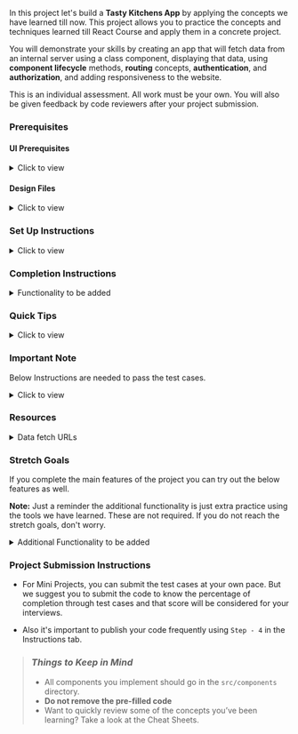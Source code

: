 In this project let's build a **Tasty Kitchens App** by applying the concepts we have learned till now. This project allows you to practice the concepts and techniques learned till React Course and apply them in a concrete project.

You will demonstrate your skills by creating an app that will fetch data from an internal server using a class component, displaying that data, using **component lifecycle** methods, **routing** concepts, **authentication**, and **authorization**, and adding responsiveness to the website.

This is an individual assessment. All work must be your own. You will also be given feedback by code reviewers after your project submission.

### Prerequisites

#### UI Prerequisites

<details>
<summary>Click to view</summary>

- What is Figma?
  - Figma is a vector graphics editor and prototyping tool which is primarily web-based. You can check more info on the <a href="https://www.figma.com/" target="_blank">Website</a>.
- Create a Free account in Figma
  - Kindly follow the instructions as shown in <a href="https://www.youtube.com/watch?v=hrHL2VLMl7g&t=37s" target="_blank">this</a> video to create a Free Figma account.
- How to Check CSS in Figma?
  - Kindly follow the instructions as shown in <a href="https://www.youtube.com/watch?v=B242nuM3y2s" target="_blank">this</a> video to check CSS in the Figma screen.
- Export Images in Figma screen
  - Kindly follow the instructions as shown in <a href="https://www.youtube.com/watch?v=NpzL1MONwaw" target="_blank">this</a> video to export images from the Figma screen.
  - Check <a href="https://help.trydesignlab.com/hc/en-us/articles/360011010634-How-do-I-export-images-and-PDFs-from-Sketch-or-Figma-in-my-short-course-" target="_blank">this</a> reference docs to export images in Figma screen.

</details>

#### Design Files

<details>
<summary>Click to view</summary>

- You can check the **Design Files** for different devices <a href="https://www.figma.com/file/5DK9nvTWZ4W0ytHtDrDe56/Tasty_Kitchens" target="_blank">here</a>.

</details>

### Set Up Instructions

<details>
<summary>Click to view</summary>

- Download dependencies by running `npm install`
- Start up the app using `npm start`
</details>

### Completion Instructions

<details>
<summary>Functionality to be added</summary>

The app must have the following functionalities

- Login Route
  - Users should be able to login to their account by entering a valid username and password.
- Users should be able to navigate to Home, Cart routes using links in Navbar.
- When the data is being fetched then the Loading view should be displayed to the user.
- Users should be able to view the website responsively in mobile view, tablet view as well.
- Home Route
  - Navbar should contain the application title with logo, Home, Cart, and Logout button.
  - Users should be able to navigate to Home route when clicking on **TASTY KITCHENS** logo.
  - Users should be able to see carousel images with its offer details.
  - Users should be able to see Popular Restaurants.
  - Users should be able to see the sort by icon as shown in the Figma.
  - The default value for the Sort By filter should be `Lowest` (You can use the `sortByOptions` object from the path `src/App.js`).
  - Users should be able to select the sort by icon and able to see the Popular Restaurants based on the Highest and Lowest Ratings.
  - Users should be able to sort the list of Restaurants based on their ratings.
    - When user clicked the Lowest the Restaurants list should be displayed in Lowest ratings to Highest ratings.
    - When user clicked the Highest the Restaurants list should be displayed in Highest ratings to Lowest ratings.
  - Users can browse popular Restaurants using pagination buttons.
  - Users should be able to see the footer as shown in Figma.
  - Users should be able to see Home with highlighted text in Navbar.
- Specific Restaurant details Route
  - When users click a restaurant in a particular list, it should open a new page with respective restaurant details.
  - Users should be able to see food items list as shown in the figma screens.
- Cart Route
  - Users should be able to select the Cart link in the navbar and be able to view their selected Food items, each food item quantity, and price of each food item in a separate page.
  - Users should be able to increase or decrease their each food item quantity and price should increase or decrease appropriately.
  - Users should be able to see their order total as shown in figma.
  - Users should be able to see the footer as shown in figma.
  - Users should be able to see Cart with highlighted text in Navbar.
  - Users should be able to see Cart Items even after the app is refreshed, store the data in **<u>Local Storage</u>**.
- Logout Button
  - Users should be able to logout from accounts page.
- When the data is being fetched then the Loading view should be displayed to the user in all Routes.
- Users should be able to view the website responsively in mobile view, tablet view as well.
- When the users enter invalid route in the URL then the Page not found Route should be displayed.

</details>

### Quick Tips

<details>
<summary>Click to view</summary>

- You can use React-slick third party library to implement offers carousel
  - React Slick <a href="https://react-slick.neostack.com/docs/get-started" target="_blank">Documentation</a>
  - React Slick implementation <a href="https://codesandbox.io/s/solitary-shadow-g7c3d" target="_blank">CodeSandbox</a>

</details>

### Important Note

Below Instructions are needed to pass the test cases.

<details>
<summary>Click to view</summary>

- **Note:**
  - For Mini Projects, you have to use normal HTML elements to style the React Components. Usage of `styled-components` (CSS in JS) to style React components are not supported in Mini Projects. Test cases won't be passed, if you use styled components.
  - Refer to the below Example for the usage of `testid` in the HTML elements.
    - Example: `<div testid="restaurant-item" className="restaurant-item"/>`.
- Routes:
  - The Login Route should contain the pathname as `/login`.
  - The Home Route should contain the pathname as `/`.
  - The Restaurant Details Route should contain the pathname as `/restaurant/:id`.
    - **Note:** use the particular restaurant id in place of id.
  - The Cart Route should contain the pathname as `/cart`.
- Login Component:
  - The Tasty Kitchen image should consist of alt text as `website logo`.
  - The Landing image should consist of alt text as `website login`.
  - The Cookies should be set by using the key name `jwt_token`.
- Home:

  - The Tasty Kitchen image in Navbar should consist of alt text as `website logo`.
  - The Restaurants offer Loader component should contain the test id with value as `restaurants-offers-loader`.
  - The Restaurants list Loader component should contain the test id with value as `restaurants-list-loader`.
  - The Restaurants Offer images should contain alt text as `offer`.
  - The Restaurant list items should contain the test id with value as `restaurant-item`.
  - The Restaurant image in the particular Restaurant item should contain alt text as `restaurant`.
  - The Left Pagination button should contain the test id with value as `pagination-left-button`.
  - The Right Pagination button should contain the test id with value as `pagination-right-button`.
  - The active page number in the pagination container should contain the test id attribute value as `active-page-number`.

    - Example: `<span testid="active-page-number">1</span> of 4.`

- Footer:
  - Your code should contain a `Footer` Component in the path `src/components`.
  - The Footer component should consist of all social icons from the `react-icons` third-party library.
  - The image in the Footer Component should contain alt text as `website-footer-logo`.
  - The Pintrest social icon (FaPinterestSquare) should contain the test id value as `pintrest-social-icon`.
  - The Instagram social icon (FaInstagram) should contain the test id value as `instagram-social-icon`.
  - The Twitter social icon (FaTwitter) should contain the test id value as `twitter-social-icon`.
  - The Facebook social icon (FaFacebookSquare) should contain the test id value as `facebook-social-icon`.
- Restaurant Details:
  - The Loader component should contain the test id with value as `restaurant-details-loader`.
  - The Restaurant image should consist of alt text as `restaurant`.
  - Each Food item in the food items list should contain the test id with value as `foodItem`.
  - The Count of the food item should contain the test id with value as `active-count`.
  - The Button which is used to decrement the food item count should contain the test id with value as `decrement-count`.
  - The Button which is used to increment the food item count should contain the test id with value as `increment-count`.
- Cart:

  - You have to store the cart data in **<u>Local Storage</u>** only.
  - Add items to Local Storage by using the key name `cartData`.
  - Each cart item in the `cartData` should have the key names as mentioned in the given example format strictly.

    Example:

    ```
    {
        cost: 345,
        quantity: 2,
        id: 'c3b24b72-3356-4c26-a2cf-8379eb9053cd',
        imageUrl:
        'https://assets.ccbp.in/frontend/react-js/tasty-kitchens/food-items-2/chicken-salad-16.jpg',
        name: 'Chicken Salad',
    }
    ```

  - Each cart item in the Cart Route should contain the test id with value as `cartItem`.
  - The Button which is used to decrement the food item count should contain the test id with value as `decrement-quantity`.
  - The Button which is used to increment the food item count should contain the test id with value as `increment-quantity`.
  - The quantity of the food item in the Cart Should contain the test id with the value as `item-quantity`.
  - The Total price value should contain the test id with the value as `total-price`.
  - The image in the Empty Cart view should contain the alt text as `empty cart`.

- Page Not Found:
  - The page not found image should consist of alt text as `not found`.

</details>

### Resources

<details>
<summary>Data fetch URLs</summary>

- **Note:** Use the values in the APIS as shown below

  - The value of the query parameter **limit** should always be `9`.
  - The `selectedSortByValue` should contain either Highest or Lowest as values.
  - Use the search input value in place of `searchInput`.
  - Use the particular Restraunt id in place of `restrauntId`.

  - The value of the query parameter **offset** can be calculated using the below formula.

    ```js
    const offset = (activePage - 1) * limit
    ```

  - Use the below sample code snippet to make a POST request on Login using valid username and password.

    ```js
    const options = {
      method: 'POST',
      body: JSON.stringify(userDetails),
    }
    ```

- Login Route:

  - Get Request Token:

    ```js
    'https://apis.ccbp.in/login'

    ```

    - Sample request object:

      ```json
      {
        "username": "rahul",
        "password": "rahul@2021"
      }
      ```

    - Valid credentials:

      ```example
        username: rahul
        password: rahul@2021
      ```

    - Sample response object:

      ```json
      {
        "jwt_token": "eyJhbGciOiJIUzI1NiIsInR5cCI6IkpXVCJ9.eyJ1c2VybmFtZSI6InJhaHVsIiwicm9sZSI6IlBSSU1FX1VTRVIiLCJpYXQiOjE2MTk2Mjg2MTN9.nZDlFsnSWArLKKeF0QbmdVfLgzUbx1BGJsqa2kc_21Y"
      }
      ```

- Home Route:

  - Get Carousel Images:

    ```js
    'https://apis.ccbp.in/restaurants-list/offers'

    ```

    - Sample response object:

      ```example
      {
        "offers": [
           {
            "image_url": "https://assets.ccbp.in/frontend/react-js/restaurants-app-project/carousel-images-jammu-special.jpg",
            "id": 1
           },
            .....
          ]
      }
      ```

  - Get Restaurants List:

    ```js
    'https://apis.ccbp.in/restaurants-list?offset=${offset}&limit=${LIMIT}'

    ```

    - Sample response object:

      ```example
        {
        "restaurants": [
        {
            "has_online_delivery": true,
            "user_rating": {
            "rating_text": "Very Good",
            "rating_color": "5BA829",
            "total_reviews": 155,
            "rating": 4.3
            },
            "name": "Broasted Friend Chicken (BFC)",
            "has_table_booking": 0,
            "is_delivering_now": 0,
            "cost_for_two": 1500,
            "cuisine": "North Indian, Fast Food",
            "image_url": "https://www.franchisezing.com/franchise/wp-content/uploads/2016/02/chole-bhature.jpg",
            "id": "2300058",
            "menu_type": "NON-VEG",
            "location": "plot no 23, Silicon Valley, Hyderabad, Telangana 500081",
            "opens_at": "10:00 AM Tomorrow",
            "group_by_time": true
        },
        ....
      ],
      "total": 30
      }
      ```

  - SortBy Functionality:

    ```js
    'https://apis.ccbp.in/restaurants-list?sort_by_rating={selectedSortByValue}'

    ```

    ```js
    // Example URL with query parameters and values
    const apiUrl = 'https://apis.ccbp.in/restaurants-list?offset=0&limit=9&sort_by_rating=Highest'
    ```

  - Search Functionality:

    ```js
    'https://apis.ccbp.in/restaurants-list?search=${searchInput}'

    ```

    ```js
    // Example URL with query parameters and values
    const apiUrl = 'https://apis.ccbp.in/restaurants-list?search=hotel&offset=0&limit=9&sort_by_rating=Lowest'
    ```

- Specific Restaurant Details Route:

  - Get Restaurant Details:

    ```js
    'https://apis.ccbp.in/restaurants-list/${restrauntId}'

    ```

  - Sample response object:

    ```example
    {
        "rating": 3.6,
        "id": "3200283",
        "name": "Miss.Ice Cream",
        "cost_for_two": 700,
        "cuisine": "Bakery",
        "image_url":"https://b.zmtcdn.com/data/pictures/3/2200283/2f0442152a13a183aaf62065e4689158_featured_v2.jpg",
        "reviews_count": 51,
        "opens_at": "12:00 PM, Tomorrow",
        "location": "Domalguda, Himayatnagar, Hyderabad",
        "items_count": 45,
        "food_items": [
                {
                    "name": "Chicken Roast",
                    "cost": 660,
                    "food_type": "NON-VEG",
                    "image_url":"https://americanhomecook.com/wp-content/uploads/2019/11/Thanksgiving-Roast-Chicken2.jpg",
                    "id": "7352a58f-3228-4c7c-bd98-f66423f6bdcf"
                },
            .....
        ]
    }
    ```

</details>

### Stretch Goals

If you complete the main features of the project you can try out the below features as well.

**Note:** Just a reminder the additional functionality is just extra practice using the tools we have learned. These are not required. If you do not reach the stretch goals, don't worry.

<details>
<summary>Additional Functionality to be added</summary>

- Profile Route
  - Users should be able to select and view basic profile details using the Profile in the navbar in a separate page.
- Search Functionality
  - Users should be able to search for popular restaurants.
  - Users should be able to browse search results using pagination buttons.
  - When the user provides the restaurant name which is not in the database then the No results view should be displayed.
  - When the users click a restaurant, it should open a new page with respective restaurant details.
- Restaurants Availability Route
  - Users should be able to see the restaurant immediate availability time if the restaurant is closed currently.

</details>

### Project Submission Instructions

- For Mini Projects, you can submit the test cases at your own pace. But we suggest you to submit the code to know the percentage of completion through test cases and that score will be considered for your interviews.

- Also it's important to publish your code frequently using `Step - 4` in the Instructions tab.

> ### _Things to Keep in Mind_
>
> - All components you implement should go in the `src/components` directory.
> - **Do not remove the pre-filled code**
> - Want to quickly review some of the concepts you’ve been learning? Take a look at the Cheat Sheets.
